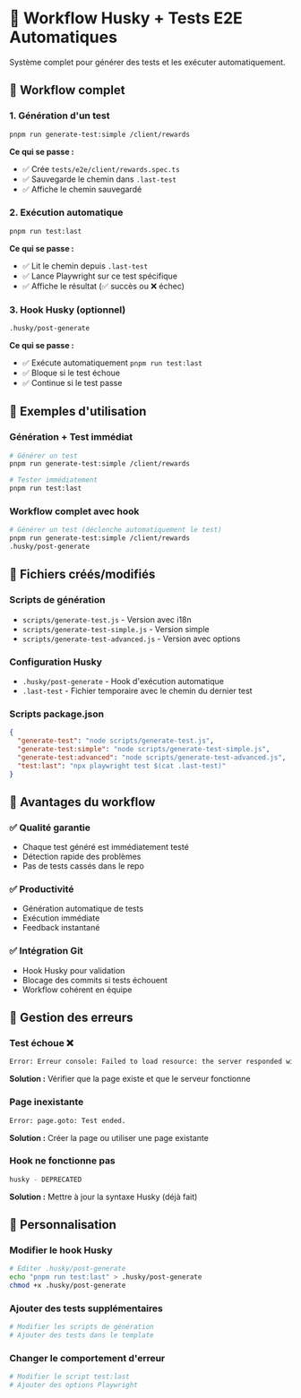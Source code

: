 # 🚀 Workflow Husky + Tests E2E Automatiques

Système complet pour générer des tests et les exécuter automatiquement.

## 🔄 Workflow complet

### 1. Génération d'un test
```bash
pnpm run generate-test:simple /client/rewards
```

**Ce qui se passe :**
- ✅ Crée `tests/e2e/client/rewards.spec.ts`
- ✅ Sauvegarde le chemin dans `.last-test`
- ✅ Affiche le chemin sauvegardé

### 2. Exécution automatique
```bash
pnpm run test:last
```

**Ce qui se passe :**
- ✅ Lit le chemin depuis `.last-test`
- ✅ Lance Playwright sur ce test spécifique
- ✅ Affiche le résultat (✅ succès ou ❌ échec)

### 3. Hook Husky (optionnel)
```bash
.husky/post-generate
```

**Ce qui se passe :**
- ✅ Exécute automatiquement `pnpm run test:last`
- ✅ Bloque si le test échoue
- ✅ Continue si le test passe

## 🧪 Exemples d'utilisation

### Génération + Test immédiat
```bash
# Générer un test
pnpm run generate-test:simple /client/rewards

# Tester immédiatement
pnpm run test:last
```

### Workflow complet avec hook
```bash
# Générer un test (déclenche automatiquement le test)
pnpm run generate-test:simple /client/rewards
.husky/post-generate
```

## 📁 Fichiers créés/modifiés

### Scripts de génération
- `scripts/generate-test.js` - Version avec i18n
- `scripts/generate-test-simple.js` - Version simple
- `scripts/generate-test-advanced.js` - Version avec options

### Configuration Husky
- `.husky/post-generate` - Hook d'exécution automatique
- `.last-test` - Fichier temporaire avec le chemin du dernier test

### Scripts package.json
```json
{
  "generate-test": "node scripts/generate-test.js",
  "generate-test:simple": "node scripts/generate-test-simple.js",
  "generate-test:advanced": "node scripts/generate-test-advanced.js",
  "test:last": "npx playwright test $(cat .last-test)"
}
```

## 🎯 Avantages du workflow

### ✅ Qualité garantie
- Chaque test généré est immédiatement testé
- Détection rapide des problèmes
- Pas de tests cassés dans le repo

### ✅ Productivité
- Génération automatique de tests
- Exécution immédiate
- Feedback instantané

### ✅ Intégration Git
- Hook Husky pour validation
- Blocage des commits si tests échouent
- Workflow cohérent en équipe

## 🚨 Gestion des erreurs

### Test échoue ❌
```bash
Error: Erreur console: Failed to load resource: the server responded with a status of 500
```
**Solution :** Vérifier que la page existe et que le serveur fonctionne

### Page inexistante
```bash
Error: page.goto: Test ended.
```
**Solution :** Créer la page ou utiliser une page existante

### Hook ne fonctionne pas
```bash
husky - DEPRECATED
```
**Solution :** Mettre à jour la syntaxe Husky (déjà fait)

## 🔧 Personnalisation

### Modifier le hook Husky
```bash
# Éditer .husky/post-generate
echo "pnpm run test:last" > .husky/post-generate
chmod +x .husky/post-generate
```

### Ajouter des tests supplémentaires
```bash
# Modifier les scripts de génération
# Ajouter des tests dans le template
```

### Changer le comportement d'erreur
```bash
# Modifier le script test:last
# Ajouter des options Playwright
```
